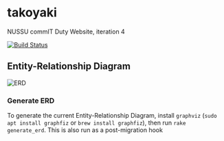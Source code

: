 # takoyaki
NUSSU commIT Duty Website, iteration 4

[![Build Status](https://travis-ci.org/commit-tech/takoyaki.svg?branch=master)](https://travis-ci.org/commit-tech/takoyaki)

## Entity-Relationship Diagram
![ERD](erd.png)

### Generate ERD
To generate the current Entity-Relationship Diagram, install `graphviz` (`sudo apt install graphfiz` or `brew install graphfiz`),
then run `rake generate_erd`. This is also run as a post-migration hook

